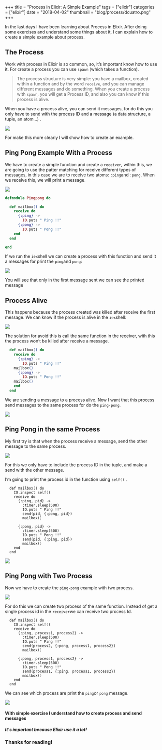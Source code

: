 +++
title = "Process in Elixir: A Simple Example"
tags = ["elixir"]
categories = ["elixir"]
date = "2018-04-02"
thumbnail = "blog/process/dcuatro.png"
+++

In the last days I have been learning about Process in Elixir. After doing some exercises and understand some things about it, I can explain how to create a simple example about process.

## The Process

Work with process in Elixir is so common, so, it’s important know how to use it. For create a process you can use `spawn` (which takes a function).

> The process structure is very simple: you have a mailbox, created within a function and by the word `receive`, and you can manage different messages and do something.  When you create a process with `spawn`, you will get a Process ID, and also you can know if this process is alive.

When you have a process alive, you can send it messages, for do this you only have to send with the process ID and a message (a data structure, a tuple, an atom…) .

![](/blog/process/duno.png)

For make this more clearly I will show how to create an example.

## Ping Pong Example With a Process
We have to create a simple function and create a `receiver`, within this, we are going to use the patter matching for receive different types of messages, in this case we are to receive two atoms: `:ping`and `:pong`. When we receive this, we will print a message.

![](/blog/process/ddos.png)

``` elixir
defmodule Pingpong do

  def mailbox() do
    receive do
      {:ping} ->
        IO.puts " Ping !!"
      {:pong} ->
        IO.puts " Pong !!"
    end
  end

end
```

If we run the `iex`shell we can create a process with this function and send it a messages for print the `ping`and `pong`:

![](/blog/process/uno.png)

You will see that only in the first message sent we can see the printed message

## Process Alive
This happens because the process created was killed after receive the first message. We can know if the process is alive in the `iex`shell:

![](/blog/process/dos.png)

The solution for avoid this is call the same function in the receiver, with this the process won’t be killed after receive a message.

``` elixir
  def mailbox() do
    receive do
      {:ping} ->
        IO.puts " Ping !!"
	mailbox()
      {:pong} ->
        IO.puts " Pong !!"
	mailbox()
    end
  end
```

We are sending a message to a process alive. Now I want that this process send messages to the same process for do the `ping-pong`.

![](/blog/process/tres.png)

## Ping Pong in the same Process

My first try is that when the process receive a message, send the other message to the same process.

![](/blog/process/dtres.png)

For this we only have to include the process ID in the tuple, and make a send with the other message.

I’m going to print the process id in the function using `self()` .

```
  def mailbox() do
    IO.inspect self()
    receive do
      {:ping, pid} ->
        :timer.sleep(500)
        IO.puts " Ping !!"
        send(pid, {:pong, pid})
        mailbox()

      {:pong, pid} ->
        :timer.sleep(500)
        IO.puts " Pong !!"
        send(pid, {:ping, pid})
        mailbox()
    end
  end
```

![](/blog/process/cuatro.png)

## Ping Pong with Two Process
Now we have to create the `ping-pong` example with two process.

![](/blog/process/dcuatro.png)

For do this we can create two process of the same function.  Instead of get a single process id in the `receiver`we can receive two process Id.

```
  def mailbox() do
    IO.inspect self()
    receive do
      {:ping, process1, process2} ->
        :timer.sleep(500)
        IO.puts " Ping !!"
        send(process2, {:pong, process1, process2})
        mailbox()

      {:pong, process1, process2} ->
        :timer.sleep(500)
        IO.puts " Pong !!"
        send(process1, {:ping, process1, process2})
        mailbox()
    end
  end
```

We can see which process are print the `ping`or `pong` message.

![](/blog/process/cinco.png)

#### With simple exercise I understand how to create process and send messages
##### It's important because Elixir use it a lot!
### Thanks for reading!

